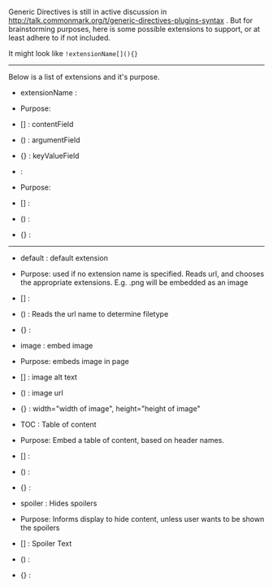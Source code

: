 Generic Directives is still in active discussion in http://talk.commonmark.org/t/generic-directives-plugins-syntax . But for brainstorming purposes, here is some possible extensions to support, or at least adhere to if not included. 

It might look like `!extensionName[](){}`

-------

Below is a list of extensions and it's purpose. 

* extensionName : 
 * Purpose: 
 * [] : contentField 
 * () : argumentField 
 * {} : keyValueField 

*  : 
 * Purpose: 
 * [] :  
 * () :  
 * {} :  

-----------

* default : default extension
 * Purpose: used if no extension name is specified. Reads url, and chooses the appropriate extensions. E.g. .png will be embedded as an image
 * [] : 
 * () : Reads the url name to determine filetype
 * {} : 

* image : embed image
 * Purpose: embeds image in page
 * [] : image alt text
 * () : image url
 * {} : width="width of image", height="height of image"

* TOC : Table of content
 * Purpose: Embed a table of content, based on header names.
 * [] : 
 * () : 
 * {} : 

* spoiler : Hides spoilers
 * Purpose: Informs display to hide content, unless user wants to be shown the spoilers
 * [] : Spoiler Text 
 * () : 
 * {} : 